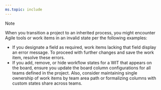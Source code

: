 ```yaml
---
ms.topic: include
---
```



> [!NOTE]  
> When you transition a project to an inherited process, you might encounter Agile tools or work items in an invalid state per the following examples: 
> 
> - If you designate a field as required, work items lacking that field display an error message. To proceed with further changes and save the work item, resolve these errors.
> - If you add, remove, or hide workflow states for a WIT that appears on the board, ensure you update the board column configurations for all teams defined in the  project. Also, consider maintaining single ownership of work items by team area path or formalizing columns with custom states share across teams.
>  